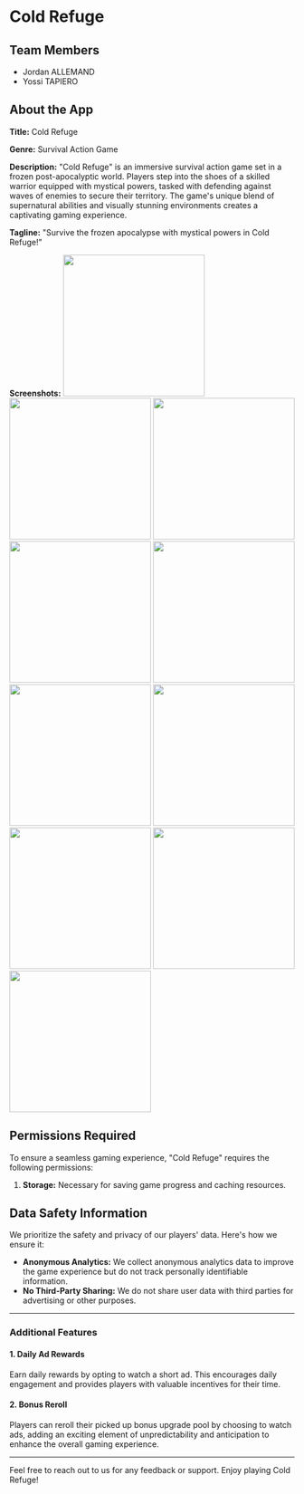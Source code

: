 # Cold Refuge

## Team Members
- Jordan ALLEMAND
- Yossi TAPIERO

## About the App

**Title:** Cold Refuge

**Genre:** Survival Action Game

**Description:**
"Cold Refuge" is an immersive survival action game set in a frozen post-apocalyptic world. Players step into the shoes of a skilled warrior equipped with mystical powers, tasked with defending against waves of enemies to secure their territory. The game's unique blend of supernatural abilities and visually stunning environments creates a captivating gaming experience.

**Tagline:**
"Survive the frozen apocalypse with mystical powers in Cold Refuge!"

**Screenshots:**
<img src="pics/0.jpg" width="250">
<img src="pics/1.jpg" width="250">
<img src="pics/2.jpg" width="250">
<img src="pics/3.jpg" width="250">
<img src="pics/4.jpg" width="250">
<img src="pics/5.jpg" width="250">
<img src="pics/6.jpg" width="250">
<img src="pics/7.jpg" width="250">
<img src="pics/8.jpg" width="250">
<img src="pics/9.jpg" width="250">

## Permissions Required

To ensure a seamless gaming experience, "Cold Refuge" requires the following permissions:

1. **Storage:** Necessary for saving game progress and caching resources.

## Data Safety Information

We prioritize the safety and privacy of our players' data. Here's how we ensure it:

- **Anonymous Analytics:** We collect anonymous analytics data to improve the game experience but do not track personally identifiable information.
- **No Third-Party Sharing:** We do not share user data with third parties for advertising or other purposes.

---

### Additional Features

#### 1. Daily Ad Rewards
Earn daily rewards by opting to watch a short ad. This encourages daily engagement and provides players with valuable incentives for their time.

#### 2. Bonus Reroll
Players can reroll their picked up bonus upgrade pool by choosing to watch ads, adding an exciting element of unpredictability and anticipation to enhance the overall gaming experience.

---

Feel free to reach out to us for any feedback or support. Enjoy playing Cold Refuge!
